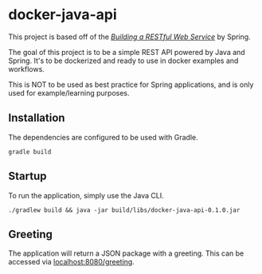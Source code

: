 # docker-java-api

This project is based off of the [_Building a RESTful Web Service_](https://spring.io/guides/gs/rest-service/) by Spring.

The goal of this project is to be a simple REST API powered by Java and Spring. It's to be dockerized and ready to use in docker examples and workflows.

This is NOT to be used as best practice for Spring applications, and is only used for example/learning purposes.

## Installation 

The dependencies are configured to be used with Gradle. 

`gradle build`

## Startup

To run the application, simply use the Java CLI.

`./gradlew build && java -jar build/libs/docker-java-api-0.1.0.jar`

## Greeting

The application will return a JSON package with a greeting. This can be accessed via [localhost:8080/greeting](http://localhost:8080/greeting).
